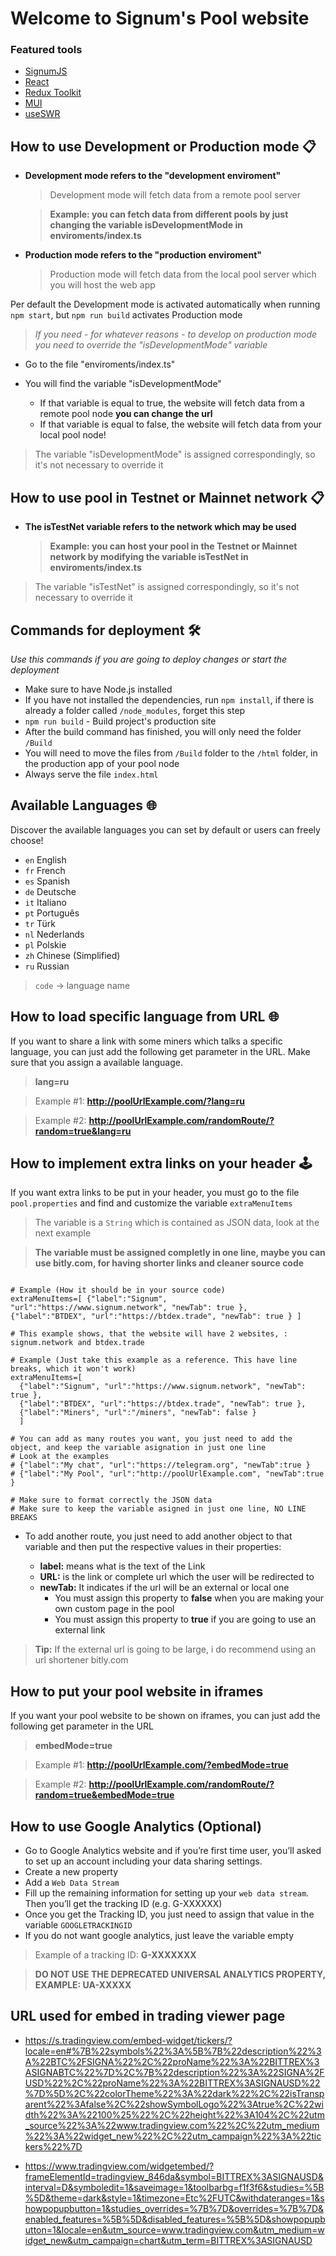 # Welcome to Signum's Pool website

### Featured tools
- [SignumJS](https://github.com/signum-network/signumjs)
- [React](https://reactjs.org/)
- [Redux Toolkit](https://redux-toolkit.js.org/)
- [MUI](https://mui.com/)
- [useSWR](https://swr.vercel.app/)

## How to use Development or Production mode 📋

-   **Development mode refers to the "development enviroment"**

    > Development mode will fetch data from a remote pool server

    > **Example: you can fetch data from different pools by just changing the variable isDevelopmentMode in enviroments/index.ts**

-   **Production mode refers to the "production enviroment"**

    > Production mode will fetch data from the local pool server which you will host the web app

Per default the Development mode is activated automatically when running `npm start`, but `npm run build` activates Production mode

> _If you need - for whatever reasons - to develop on production mode you need to override the "isDevelopmentMode" variable_

-   Go to the file "enviroments/index.ts"
-   You will find the variable "isDevelopmentMode"

    -   If that variable is equal to true, the website will fetch data from a remote pool node **you can change the url**
    -   If that variable is equal to false, the website will fetch data from your local pool node!

> The variable "isDevelopmentMode" is assigned correspondingly, so it's not necessary to override it

## How to use pool in Testnet or Mainnet network 📋

-   **The isTestNet variable refers to the network which may be used**

    > **Example: you can host your pool in the Testnet or Mainnet network by modifying the variable isTestNet in enviroments/index.ts**

> The variable "isTestNet" is assigned correspondingly, so it's not necessary to override it

## Commands for deployment 🛠️

_Use this commands if you are going to deploy changes or start the deployment_

-   Make sure to have Node.js installed
-   If you have not installed the dependencies, run `npm install`, if there is already a folder called `/node_modules`, forget this step
-   `npm run build` - Build project's production site
-   After the build command has finished, you will only need the folder `/Build`
-   You will need to move the files from  `/Build` folder to the `/html` folder, in the production app of your pool node
-   Always serve the file `index.html`

## Available Languages 🌐

Discover the available languages you can set by default or users can freely choose!

-   `en` English
-   `fr` French
-   `es` Spanish
-   `de` Deutsche
-   `it` Italiano
-   `pt` Português
-   `tr` Türk
-   `nl` Nederlands
-   `pl` Polskie
-   `zh` Chinese (Simplified)
-   `ru` Russian

> `code` -> language name


## How to load specific language from URL 🌐

If you want to share a link with some miners which talks a specific language, you can just add the following get parameter in the URL.
Make sure that you assign a available language.

> **lang=ru**

> Example #1: **http://poolUrlExample.com/?lang=ru**

> Example #2: **http://poolUrlExample.com/randomRoute/?random=true&lang=ru**


## How to implement extra links on your header 🕹️

If you want extra links to be put in your header, you must go to the file `pool.properties` and find and customize the variable `extraMenuItems`

> The variable is a `String` which is contained as JSON data, look at the next example

> **The variable must be assigned completly in one line, maybe you can use bitly.com, for having shorter links and cleaner source code**

```

# Example (How it should be in your source code)
extraMenuItems=[ {"label":"Signum", "url":"https://www.signum.network", "newTab": true }, {"label":"BTDEX", "url":"https://btdex.trade", "newTab": true } ]

# This example shows, that the website will have 2 websites, : signum.network and btdex.trade

# Example (Just take this example as a reference. This have line breaks, which it won't work)
extraMenuItems=[
  {"label":"Signum", "url":"https://www.signum.network", "newTab": true },
  {"label":"BTDEX", "url":"https://btdex.trade", "newTab": true },
  {"label":"Miners", "url":"/miners", "newTab": false }
  ]

# You can add as many routes you want, you just need to add the object, and keep the variable asignation in just one line
# Look at the examples
# {"label":"My chat", "url":"https://telegram.org", "newTab":true }
# {"label":"My Pool", "url":"http://poolUrlExample.com", "newTab":true }

# Make sure to format correctly the JSON data
# Make sure to keep the variable asigned in just one line, NO LINE BREAKS
```

-   To add another route, you just need to add another object to that variable and then put the respective values in their properties:

    -   **label:** means what is the text of the Link
    -   **URL:** is the link or complete url which the user will be redirected to
    -   **newTab:** It indicates if the url will be an external or local one
        -   You must assign this property to **false** when you are making your own custom page in the pool
        -   You must assign this property to **true** if you are going to use an external link

> **Tip:** If the external url is going to be large, i do recommend using an url shortener bitly.com

## How to put your pool website in iframes

If you want your pool website to be shown on iframes, you can just add the following get parameter in the URL

> **embedMode=true**

> Example #1: **http://poolUrlExample.com/?embedMode=true**

> Example #2: **http://poolUrlExample.com/randomRoute/?random=true&embedMode=true**

## How to use Google Analytics (Optional)

-   Go to Google Analytics website and if you’re first time user, you’ll asked to set up an account including your data sharing settings.
-   Create a new property
-   Add a ``Web Data Stream``
-   Fill up the remaining information for setting up your ``web data stream``. Then you’ll get the tracking ID (e.g. G-XXXXXX)
-   Once you get the Tracking ID, you just need to assign that value in the variable `GOOGLETRACKINGID`
-   If you do not want google analytics, just leave the variable empty

> Example of a tracking ID: **G-XXXXXXX**

> **DO NOT USE THE DEPRECATED UNIVERSAL ANALYTICS PROPERTY, EXAMPLE: UA-XXXXX**

## URL used for embed in trading viewer page

-   https://s.tradingview.com/embed-widget/tickers/?locale=en#%7B%22symbols%22%3A%5B%7B%22description%22%3A%22BTC%2FSIGNA%22%2C%22proName%22%3A%22BITTREX%3ASIGNABTC%22%7D%2C%7B%22description%22%3A%22SIGNA%2FUSD%22%2C%22proName%22%3A%22BITTREX%3ASIGNAUSD%22%7D%5D%2C%22colorTheme%22%3A%22dark%22%2C%22isTransparent%22%3Afalse%2C%22showSymbolLogo%22%3Atrue%2C%22width%22%3A%22100%25%22%2C%22height%22%3A104%2C%22utm_source%22%3A%22www.tradingview.com%22%2C%22utm_medium%22%3A%22widget_new%22%2C%22utm_campaign%22%3A%22tickers%22%7D

-   https://www.tradingview.com/widgetembed/?frameElementId=tradingview_846da&symbol=BITTREX%3ASIGNAUSD&interval=D&symboledit=1&saveimage=1&toolbarbg=f1f3f6&studies=%5B%5D&theme=dark&style=1&timezone=Etc%2FUTC&withdateranges=1&showpopupbutton=1&studies_overrides=%7B%7D&overrides=%7B%7D&enabled_features=%5B%5D&disabled_features=%5B%5D&showpopupbutton=1&locale=en&utm_source=www.tradingview.com&utm_medium=widget_new&utm_campaign=chart&utm_term=BITTREX%3ASIGNAUSD
